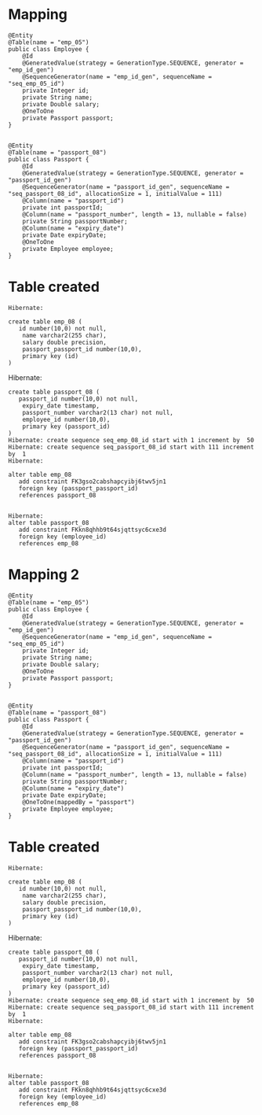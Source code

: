 # Mapping
	@Entity
	@Table(name = "emp_05")
	public class Employee {
		@Id
		@GeneratedValue(strategy = GenerationType.SEQUENCE, generator = "emp_id_gen")
		@SequenceGenerator(name = "emp_id_gen", sequenceName = "seq_emp_05_id")
		private Integer id;
		private String name;
		private Double salary;
		@OneToOne
		private Passport passport;
	}
	
	
	@Entity
	@Table(name = "passport_08")
	public class Passport {
		@Id
		@GeneratedValue(strategy = GenerationType.SEQUENCE, generator = "passport_id_gen")
		@SequenceGenerator(name = "passport_id_gen", sequenceName = "seq_passport_08_id", allocationSize = 1, initialValue = 111)
		@Column(name = "passport_id")
		private int passportId;
		@Column(name = "passport_number", length = 13, nullable = false)
		private String passportNumber;
		@Column(name = "expiry_date")
		private Date expiryDate;
		@OneToOne
		private Employee employee;
	}


# Table created
	Hibernate: 
    
    create table emp_08 (
       id number(10,0) not null,
        name varchar2(255 char),
        salary double precision,
        passport_passport_id number(10,0),
        primary key (id)
    )
Hibernate: 
    
    create table passport_08 (
       passport_id number(10,0) not null,
        expiry_date timestamp,
        passport_number varchar2(13 char) not null,
        employee_id number(10,0),
        primary key (passport_id)
    )
	Hibernate: create sequence seq_emp_08_id start with 1 increment by  50
	Hibernate: create sequence seq_passport_08_id start with 111 increment by  1
	Hibernate: 
    
    alter table emp_08 
       add constraint FK3gso2cabshapcyibj6twv5jn1 
       foreign key (passport_passport_id) 
       references passport_08
       
       
	Hibernate: 
    alter table passport_08 
       add constraint FKkn8qhhb9t64sjqttsyc6cxe3d 
       foreign key (employee_id) 
       references emp_08
       
       
# Mapping 2
	@Entity
	@Table(name = "emp_05")
	public class Employee {
		@Id
		@GeneratedValue(strategy = GenerationType.SEQUENCE, generator = "emp_id_gen")
		@SequenceGenerator(name = "emp_id_gen", sequenceName = "seq_emp_05_id")
		private Integer id;
		private String name;
		private Double salary;
		@OneToOne
		private Passport passport;
	}
	
	
	@Entity
	@Table(name = "passport_08")
	public class Passport {
		@Id
		@GeneratedValue(strategy = GenerationType.SEQUENCE, generator = "passport_id_gen")
		@SequenceGenerator(name = "passport_id_gen", sequenceName = "seq_passport_08_id", allocationSize = 1, initialValue = 111)
		@Column(name = "passport_id")
		private int passportId;
		@Column(name = "passport_number", length = 13, nullable = false)
		private String passportNumber;
		@Column(name = "expiry_date")
		private Date expiryDate;
		@OneToOne(mappedBy = "passport")
		private Employee employee;
	}


# Table created
	Hibernate: 
    
    create table emp_08 (
       id number(10,0) not null,
        name varchar2(255 char),
        salary double precision,
        passport_passport_id number(10,0),
        primary key (id)
    )
Hibernate: 
    
    create table passport_08 (
       passport_id number(10,0) not null,
        expiry_date timestamp,
        passport_number varchar2(13 char) not null,
        employee_id number(10,0),
        primary key (passport_id)
    )
	Hibernate: create sequence seq_emp_08_id start with 1 increment by  50
	Hibernate: create sequence seq_passport_08_id start with 111 increment by  1
	Hibernate: 
    
    alter table emp_08 
       add constraint FK3gso2cabshapcyibj6twv5jn1 
       foreign key (passport_passport_id) 
       references passport_08
       
       
	Hibernate: 
    alter table passport_08 
       add constraint FKkn8qhhb9t64sjqttsyc6cxe3d 
       foreign key (employee_id) 
       references emp_08
       
       
       